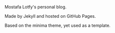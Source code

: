 Mostafa Lotfy's personal blog.

Made by Jekyll and hosted on GitHub Pages.

Based on the minima theme, yet used as a template.
